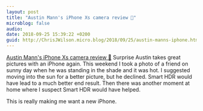 ```yaml
---
layout: post
title: "Austin Mann's iPhone Xs camera review 🔗"
microblog: false
audio: 
date: 2018-09-25 15:39:22 +0200
guid: http://ChrisJWilson.micro.blog/2018/09/25/austin-manns-iphone.html
---
```

[Austin Mann's iPhone Xs camera review 🔗](http://austinmann.com/trek/iphone-xs-camera-review-zanzibar) 
Surprise Austin takes great pictures with an iPhone again. This weekend I took a photo of a friend on sunny day when he was standing in the shade and it was hot. I suggested moving into the sun for a better picture, but he declined. Smart HDR would have lead to a much better end result. Then there was another moment at home where I suspect Smart HDR would have helped.  

This is really making me want a new iPhone. 
